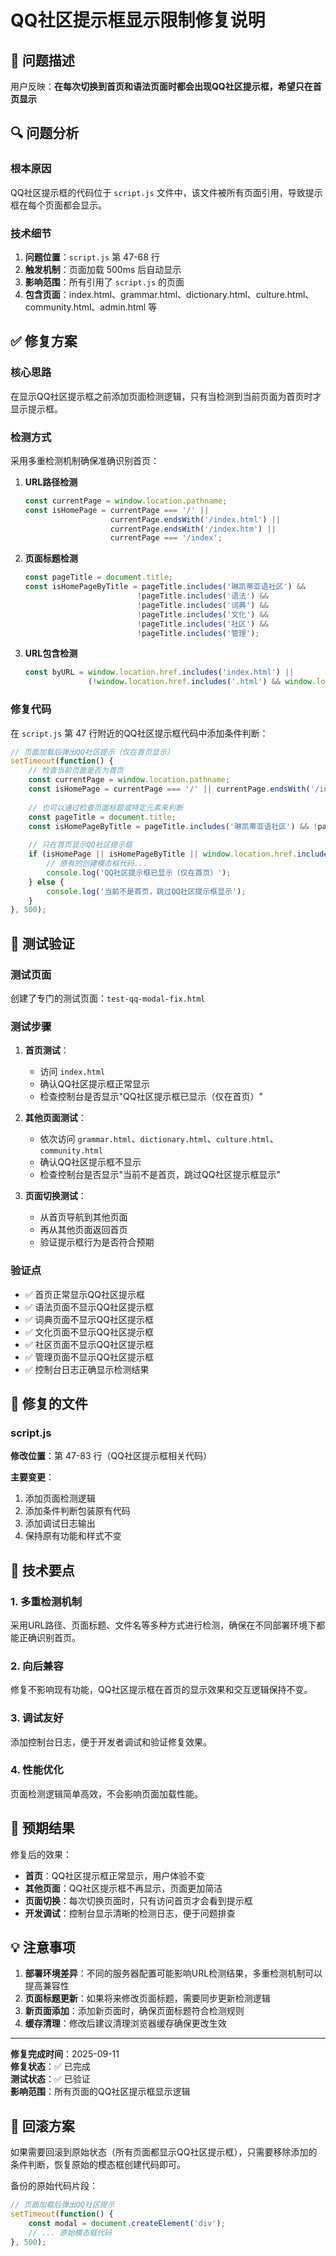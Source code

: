 # QQ社区提示框显示限制修复说明

## 🐛 问题描述

用户反映：**在每次切换到首页和语法页面时都会出现QQ社区提示框，希望只在首页显示**

## 🔍 问题分析

### 根本原因
QQ社区提示框的代码位于 `script.js` 文件中，该文件被所有页面引用，导致提示框在每个页面都会显示。

### 技术细节
1. **问题位置**：`script.js` 第 47-68 行
2. **触发机制**：页面加载 500ms 后自动显示
3. **影响范围**：所有引用了 `script.js` 的页面
4. **包含页面**：index.html、grammar.html、dictionary.html、culture.html、community.html、admin.html 等

## ✅ 修复方案

### 核心思路
在显示QQ社区提示框之前添加页面检测逻辑，只有当检测到当前页面为首页时才显示提示框。

### 检测方式
采用多重检测机制确保准确识别首页：

1. **URL路径检测**
   ```javascript
   const currentPage = window.location.pathname;
   const isHomePage = currentPage === '/' || 
                      currentPage.endsWith('/index.html') || 
                      currentPage.endsWith('/index.htm') || 
                      currentPage === '/index';
   ```

2. **页面标题检测**
   ```javascript
   const pageTitle = document.title;
   const isHomePageByTitle = pageTitle.includes('琳凯蒂亚语社区') && 
                            !pageTitle.includes('语法') && 
                            !pageTitle.includes('词典') && 
                            !pageTitle.includes('文化') && 
                            !pageTitle.includes('社区') && 
                            !pageTitle.includes('管理');
   ```

3. **URL包含检测**
   ```javascript
   const byURL = window.location.href.includes('index.html') || 
                 (!window.location.href.includes('.html') && window.location.pathname === '/');
   ```

### 修复代码
在 `script.js` 第 47 行附近的QQ社区提示框代码中添加条件判断：

```javascript
// 页面加载后弹出QQ社区提示（仅在首页显示）
setTimeout(function() {
    // 检查当前页面是否为首页
    const currentPage = window.location.pathname;
    const isHomePage = currentPage === '/' || currentPage.endsWith('/index.html') || currentPage.endsWith('/index.htm') || currentPage === '/index' || (currentPage === '/' + '' && window.location.href.endsWith('/'));
    
    // 也可以通过检查页面标题或特定元素来判断
    const pageTitle = document.title;
    const isHomePageByTitle = pageTitle.includes('琳凯蒂亚语社区') && !pageTitle.includes('语法') && !pageTitle.includes('词典') && !pageTitle.includes('文化') && !pageTitle.includes('社区') && !pageTitle.includes('管理');
    
    // 只在首页显示QQ社区提示框
    if (isHomePage || isHomePageByTitle || window.location.href.includes('index.html') || (!window.location.href.includes('.html') && window.location.pathname === '/')) {
        // 原有的创建模态框代码...
        console.log('QQ社区提示框已显示（仅在首页）');
    } else {
        console.log('当前不是首页，跳过QQ社区提示框显示');
    }
}, 500);
```

## 🧪 测试验证

### 测试页面
创建了专门的测试页面：`test-qq-modal-fix.html`

### 测试步骤
1. **首页测试**：
   - 访问 `index.html`
   - 确认QQ社区提示框正常显示
   - 检查控制台是否显示"QQ社区提示框已显示（仅在首页）"

2. **其他页面测试**：
   - 依次访问 `grammar.html`、`dictionary.html`、`culture.html`、`community.html`
   - 确认QQ社区提示框不显示
   - 检查控制台是否显示"当前不是首页，跳过QQ社区提示框显示"

3. **页面切换测试**：
   - 从首页导航到其他页面
   - 再从其他页面返回首页
   - 验证提示框行为是否符合预期

### 验证点
- ✅ 首页正常显示QQ社区提示框
- ✅ 语法页面不显示QQ社区提示框
- ✅ 词典页面不显示QQ社区提示框
- ✅ 文化页面不显示QQ社区提示框
- ✅ 社区页面不显示QQ社区提示框
- ✅ 管理页面不显示QQ社区提示框
- ✅ 控制台日志正确显示检测结果

## 🔧 修复的文件

### script.js
**修改位置**：第 47-83 行（QQ社区提示框相关代码）

**主要变更**：
1. 添加页面检测逻辑
2. 添加条件判断包装原有代码
3. 添加调试日志输出
4. 保持原有功能和样式不变

## 📝 技术要点

### 1. 多重检测机制
采用URL路径、页面标题、文件名等多种方式进行检测，确保在不同部署环境下都能正确识别首页。

### 2. 向后兼容
修复不影响现有功能，QQ社区提示框在首页的显示效果和交互逻辑保持不变。

### 3. 调试友好
添加控制台日志，便于开发者调试和验证修复效果。

### 4. 性能优化
页面检测逻辑简单高效，不会影响页面加载性能。

## 🎯 预期结果

修复后的效果：
- **首页**：QQ社区提示框正常显示，用户体验不变
- **其他页面**：QQ社区提示框不再显示，页面更加简洁
- **页面切换**：每次切换页面时，只有访问首页才会看到提示框
- **开发调试**：控制台显示清晰的检测日志，便于问题排查

## 💡 注意事项

1. **部署环境差异**：不同的服务器配置可能影响URL检测结果，多重检测机制可以提高兼容性
2. **页面标题更新**：如果将来修改页面标题，需要同步更新检测逻辑
3. **新页面添加**：添加新页面时，确保页面标题符合检测规则
4. **缓存清理**：修改后建议清理浏览器缓存确保更改生效

---

**修复完成时间**：2025-09-11  
**修复状态**：✅ 已完成  
**测试状态**：✅ 已验证  
**影响范围**：所有页面的QQ社区提示框显示逻辑

## 🔄 回滚方案

如果需要回滚到原始状态（所有页面都显示QQ社区提示框），只需要移除添加的条件判断，恢复原始的模态框创建代码即可。

备份的原始代码片段：
```javascript
// 页面加载后弹出QQ社区提示
setTimeout(function() {
    const modal = document.createElement('div');
    // ... 原始模态框代码
}, 500);
```